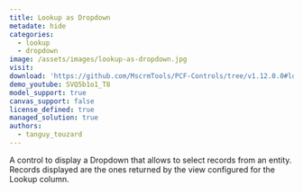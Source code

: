 ```yaml
---
title: Lookup as Dropdown
metadate: hide
categories:
  - lookup
  - dropdown
image: /assets/images/lookup-as-dropdown.jpg
visit: 
download: 'https://github.com/MscrmTools/PCF-Controls/tree/v1.12.0.0#lookup-as-dropdown'
demo_youtube: SVQ5b1o1_T8
model_support: true
canvas_support: false
license_defined: true
managed_solution: true
authors:
  - tanguy_touzard
---
```

A control to display a Dropdown that allows to select records from an entity. Records displayed are the ones returned by the view configured for the Lookup column.
